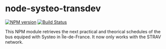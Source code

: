 node-systeo-transdev
====================

[![NPM version](https://badge.fury.io/js/systeo-transdev-idf.svg)](http://badge.fury.io/js/systeo-transdev-idf)
[![Build Status](https://travis-ci.org/marvinroger/node-systeo-transdev-idf.svg)](https://travis-ci.org/marvinroger/node-systeo-transdev-idf)

This NPM module retrieves the next practical and theorical schedules of the bus equiped with Systeo in Île-de-France.
It now only works with the STRAV network.